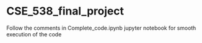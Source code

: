 # CSE_538_final_project
Follow the comments in Complete_code.ipynb jupyter notebook for smooth execution of the code
